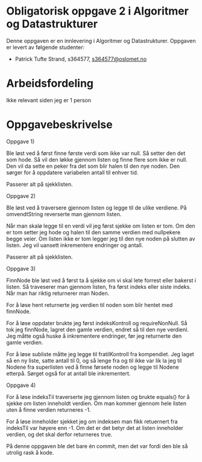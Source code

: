 # Obligatorisk oppgave 2 i Algoritmer og Datastrukturer

Denne oppgaven er en innlevering i Algoritmer og Datastrukturer. 
Oppgaven er levert av følgende studenter:
* Patrick Tufte Strand, s364577, s364577@oslomet.no

# Arbeidsfordeling

Ikke relevant siden jeg er 1 person

# Oppgavebeskrivelse

Oppgave 1)

Ble løst ved å først finne første verdi som ikke var null. Så setter den det
som hode. Så vil den løkke gjennom listen og finne flere som ikke er null. Den
vil da sette en peker fra det som blir halen til den nye noden. Den sørger for
å oppdatere variabelen antall til enhver tid.

Passerer alt på sjekklisten.

Oppgave 2)

Ble løst ved å traversere gjennom listen og legge til de ulike verdiene.
På omvendtString reverserte man gjennom listen.

Når man skalø legge til en verdi vil jeg først sjekke om listen er tom.
Om den er tom setter jeg hode og halen til den samme verdien med nullpekere
begge veier. Om listen ikke er tom legger jeg til den nye noden på slutten av listen.
Jeg vil uansett inkrementere endringer og antall.

Passerer alt på sjekklisten.

Oppgave 3)

FinnNode ble løst ved å først ta å sjekke om vi skal
lete forrest eller bakerst i listen.
Så traveserer man gjennom listen, fra først indeks
eller siste indeks. Når man har riktig returnerer man
Noden.

For å løse hent returnerte jeg verdien til noden
som blir hentet med finnNode.

For å løse oppdater brukte jeg først indeksKontroll
og requireNonNull. Så tok jeg finnNode,
lagret den gamle verdien, endret så til den nye verdienl.
Jeg måtte også huske å inkrementere endringer, før 
jeg returnerte den gamle verdien.

For å løse subliste måtte jeg legge til fratilKontroll
fra kompendiet. Jeg laget så en ny liste,
satte antall til 0,
og så lenge fra og til ikke var lik la jeg til
Nodene fra superlisten ved å finne førsete noden
og legge til Nodene etterpå. Sørget også for at
antall ble inkrementert.

Oppgave 4)

For å løse indeksTil traverserte jeg gjennom
listen og brukte equals() for å sjekke om 
listen inneholdt verdien. Om man kommer 
gjennom hele listen uten å finne verdien returneres
-1.

For å løse inneholder sjekket jeg om indeksen
man fikk retuernert fra indeksTil var høyere
enn -1. Om det er det betyr det at listen
inneholder verdien, og det skal derfor returneres
true.

På denne oppgaven ble det bare én commit, men
det var fordi den ble så utrolig rask å kode.